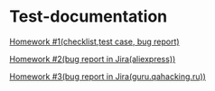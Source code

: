 # Test-documentation



[ Homework #1(checklist,test case, bug report) ]( https://github.com/KaraliovaQA/Test-documentation/blob/main/Test%20cases.md )

[ Homework #2(bug report in Jira(aliexpress)) ]( https://github.com/KaraliovaQA/Test-documentation/blob/main/Bug%20reports%20in%20Jira(aliexpress).md )

[ Homework #3(bug report in Jira(guru.qahacking.ru)) ]( https://github.com/KaraliovaQA/Test-documentation/blob/main/Bug%20reports%20in%20Jira(guru.qahacking.ru).md )
